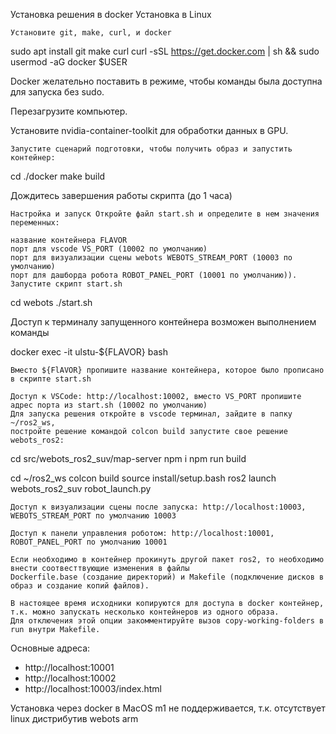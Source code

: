 Установка решения в docker
Установка в Linux

    Установите git, make, curl, и docker

sudo apt install git make curl
curl -sSL https://get.docker.com | sh && sudo usermod -aG docker $USER

Docker желательно поставить в режиме, чтобы команды была доступна для запуска без sudo.

Перезагрузите компьютер.

Установите nvidia-container-toolkit для обработки данных в GPU.

    Запустите сценарий подготовки, чтобы получить образ и запустить контейнер:

cd ./docker
make build

Дождитесь завершения работы скрипта (до 1 часа)

    Настройка и запуск Откройте файл start.sh и определите в нем значения переменных:

    название контейнера FLAVOR
    порт для vscode VS_PORT (10002 по умолчанию)
    порт для визуализации сцены webots WEBOTS_STREAM_PORT (10003 по умолчанию)
    порт для дашборда робота ROBOT_PANEL_PORT (10001 по умолчанию)). Запустите скрипт start.sh


cd webots
./start.sh

Доступ к терминалу запущенного контейнера возможен выполнением команды

docker exec -it ulstu-${FLAVOR} bash

    Вместо ${FlAVOR} пропишите название контейнера, которое было прописано в скрипте start.sh

    Доступ к VSCode: http://localhost:10002, вместо VS_PORT пропишите адрес порта из start.sh (10002 по умолчанию) 
    Для запуска решения откройте в vscode терминал, зайдите в папку ~/ros2_ws, 
    постройте решение командой colcon build запустите свое решение webots_ros2:
cd src/webots_ros2_suv/map-server
npm i
npm run build

cd ~/ros2_ws
colcon build
source install/setup.bash
ros2 launch webots_ros2_suv robot_launch.py

    Доступ к визуализации сцены после запуска: http://localhost:10003, WEBOTS_STREAM_PORT по умолчанию 10003

    Доступ к панели управления роботом: http://localhost:10001, ROBOT_PANEL_PORT по умолчанию 10001

    Если необходимо в контейнер прокинуть другой пакет ros2, то необходимо внести соотвесттвующие изменения в файлы 
    Dockerfile.base (создание директорий) и Makefile (подключение дисков в образ и создание копий файлов).

    В настоящее время исходники копируются для доступа в docker контейнер, т.к. можно запускать несколько контейнеров из одного образа. 
    Для отключения этой опции закомментируйте вызов copy-working-folders в run внутри Makefile.

Основные адреса:
- http://localhost:10001
- http://localhost:10002
- http://localhost:10003/index.html

Установка через docker в MacOS m1 не поддерживается, т.к. отсутствует linux дистрибутив webots arm